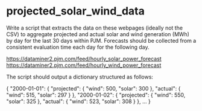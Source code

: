 # projected_solar_wind_data
Write a script that extracts the data on these webpages (ideally not the CSV) to aggregate projected and actual solar and wind generation (MWh) by day for the last 30 days within PJM. Forecasts should be collected from a consistent evaluation time each day for the following day.



https://dataminer2.pjm.com/feed/hourly_solar_power_forecast
https://dataminer2.pjm.com/feed/hourly_wind_power_forecast

The script should output a dictionary structured as follows:

{
  "2000-01-01": {
    "projected": {
      "wind": 500,
      "solar": 300
    },
    "actual": {
      "wind": 515,
      "solar": 297
    }
  },
  "2000-01-02": {
    "projected": {
      "wind": 550,
      "solar": 325
    },
    "actual": {
      "wind": 523,
      "solar": 308
    }
  },
  ...
}

